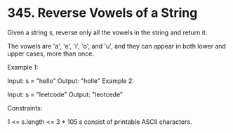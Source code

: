 # 345. Reverse Vowels of a String

Given a string s, reverse only all the vowels in the string and return it.

The vowels are 'a', 'e', 'i', 'o', and 'u', and they can appear in both lower and upper cases, more than once.

 

Example 1:

Input: s = "hello"
Output: "holle"
Example 2:

Input: s = "leetcode"
Output: "leotcede"
 

Constraints:

1 <= s.length <= 3 * 105
s consist of printable ASCII characters.
